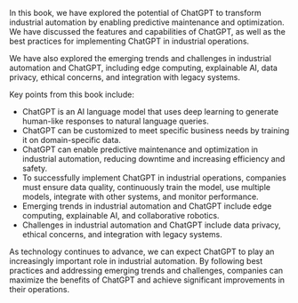 
In this book, we have explored the potential of ChatGPT to transform industrial automation by enabling predictive maintenance and optimization. We have discussed the features and capabilities of ChatGPT, as well as the best practices for implementing ChatGPT in industrial operations.

We have also explored the emerging trends and challenges in industrial automation and ChatGPT, including edge computing, explainable AI, data privacy, ethical concerns, and integration with legacy systems.

Key points from this book include:

* ChatGPT is an AI language model that uses deep learning to generate human-like responses to natural language queries.
* ChatGPT can be customized to meet specific business needs by training it on domain-specific data.
* ChatGPT can enable predictive maintenance and optimization in industrial automation, reducing downtime and increasing efficiency and safety.
* To successfully implement ChatGPT in industrial operations, companies must ensure data quality, continuously train the model, use multiple models, integrate with other systems, and monitor performance.
* Emerging trends in industrial automation and ChatGPT include edge computing, explainable AI, and collaborative robotics.
* Challenges in industrial automation and ChatGPT include data privacy, ethical concerns, and integration with legacy systems.

As technology continues to advance, we can expect ChatGPT to play an increasingly important role in industrial automation. By following best practices and addressing emerging trends and challenges, companies can maximize the benefits of ChatGPT and achieve significant improvements in their operations.
